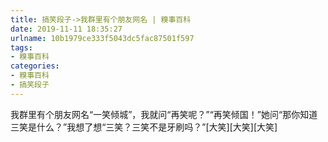 ```yaml
---
title: 搞笑段子->我群里有个朋友网名 | 糗事百科
date: 2019-11-11 18:35:27
urlname: 10b1979ce333f5043dc5fac87501f597
tags: 
- 糗事百科
categories:
- 糗事百科
- 搞笑段子
---
```

我群里有个朋友网名“一笑倾城”，我就问“再笑呢？”“再笑倾国！”她问“那你知道三笑是什么？”我想了想“三笑？三笑不是牙刷吗？”[大笑][大笑][大笑]


